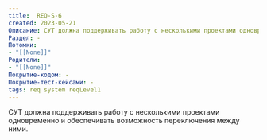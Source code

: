 ```yaml
---
title:  REQ-S-6
created: 2023-05-21
Описание: СУТ должна поддерживать работу с несколькими проектами одновременно и обеспечивать возможность переключения между ними. 
Раздел: -
Потомки:
- "[[None]]"
Родители: 
- "[[None]]"
Покрытие-кодом: -
Покрытие-тест-кейсами: -
tags: req system reqLevel1
---
```


СУТ должна поддерживать работу с несколькими проектами одновременно и обеспечивать возможность переключения между ними. 